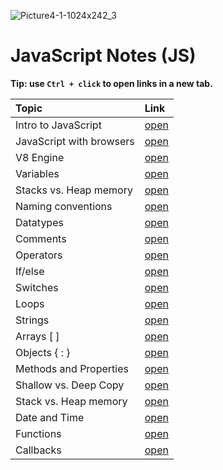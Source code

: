 ![Picture4-1-1024x242_3](https://github.com/shubhsharma19/web-development-notes/assets/69891912/b47840c9-0d9b-4838-a161-abbeb598cd61)

# JavaScript Notes (JS)

**Tip: use `Ctrl + click` to open links in a new tab.**

| Topic | Link |
|:--|:------------------|
|Intro to JavaScript|[open](./intro/intro_history.md)|
|JavaScript with browsers|[open](./javascript_with_browser/js_with_browser.md)|
|V8 Engine|[open](./v8_engine/v8.md)|
|Variables|[open](./variables/variables.md)|
|Stacks vs. Heap memory|[open](./memory/stacksvsheapmemory.md)|
|Naming conventions|[open](./naming_conventions/naming_conventions.md)|
|Datatypes|[open](./datatypes/datatypes.md)|
|Comments|[open](./comments/comments.md)|
|Operators|[open](./operators/operators.md)|
|If/else|[open](./control_structures/if_else.md)|
|Switches|[open](./control_structures/switches.md)|
|Loops|[open](./control_structures/loops.md)|
|Strings|[open](./strings/strings.md)|
|Arrays [ ]|[open](./arrays/arrays.md)|
|Objects { : }|[open](./objects/objects.mds)|
|Methods and Properties|[open](./functions/methods.md)|
|Shallow vs. Deep Copy|[open](./shallow_vs_deep/shallow_vs_deep_copy.md)|
|Stack vs. Heap memory|[open](./memory/stacksvsheapmemory.md)|
|Date and Time|[open](./date_time/date_time.md)|
|Functions|[open](./functions/functions.md)|
|Callbacks|[open](./functions/callbacks.md)|
